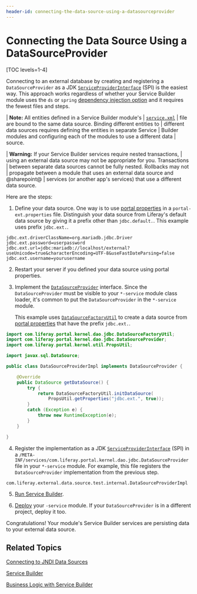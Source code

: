 ```yaml
---
header-id: connecting-the-data-source-using-a-datasourceprovider
---
```


# Connecting the Data Source Using a DataSourceProvider

[TOC levels=1-4]

Connecting to an external database by creating and registering a
`DataSourceProvider` as a JDK
[`ServiceProviderInterface`](https://docs.oracle.com/javase/tutorial/sound/SPI-intro.html)
(SPI) is the easiest way. This approach works regardless of whether your Service
Builder module uses the `ds` or `spring`
[dependency injection option](/docs/7-2/appdev/-/knowledge_base/a/defining-global-service-information#dependency-injector)
and it requires the fewest files and steps. 

| **Note:** All entities defined in a Service Builder module's
| [`service.xml`](/docs/7-2/appdev/-/knowledge_base/a/creating-the-service-xml-file) 
| file are bound to the same data source. Binding different entities to
| different data sources requires defining the entities in separate Service
| Builder modules and configuring each of the modules to use a different data
| source.

| **Warning:** If your Service Builder services require nested transactions, 
| using an external data source may not be appropriate for you. Transactions
| between separate data sources cannot be fully nested. Rollbacks may not
| propagate between a module that uses an external data source and @sharepoint@
| services (or another app's services) that use a different data source. 

Here are the steps:

1.  Define your data source. One way is to use
    [portal properties](/docs/7-2/deploy/-/knowledge_base/d/portal-properties)
    in a `portal-ext.properties` file. Distinguish your data source from
    Liferay's default data source by giving it a prefix other than
    `jdbc.default.`. This example uses prefix `jdbc.ext.`. 

```properties
jdbc.ext.driverClassName=org.mariadb.jdbc.Driver
jdbc.ext.password=userpassword
jdbc.ext.url=jdbc:mariadb://localhost/external?useUnicode=true&characterEncoding=UTF-8&useFastDateParsing=false
jdbc.ext.username=yourusername
```

2.  Restart your server if you defined your data source using portal properties.

3.  Implement the
    [`DataSourceProvider`](@platform-ref@/7.2-latest/javadocs/portal-kernel/com/liferay/portal/kernel/dao/jdbc/DataSourceProvider.html)
    interface. Since the `DataSourceProvider` must be visible to your
    `*-service` module class loader, it's common to put the `DataSourceProvider`
    in the `*-service` module. 

    This example uses
    [`DataSourceFactoryUtil`](@platform-ref@/7.2-latest/javadocs/portal-kernel/com/liferay/portal/kernel/dao/jdbc/DataSourceFactoryUtil.html)
    to create a data source from
    [portal properties](/docs/7-2/deploy/-/knowledge_base/d/portal-properties)
    that have the prefix `jdbc.ext.`. 

```java
import com.liferay.portal.kernel.dao.jdbc.DataSourceFactoryUtil;
import com.liferay.portal.kernel.dao.jdbc.DataSourceProvider;
import com.liferay.portal.kernel.util.PropsUtil;

import javax.sql.DataSource;

public class DataSourceProviderImpl implements DataSourceProvider {

	@Override
	public DataSource getDataSource() {
		try {
			return DataSourceFactoryUtil.initDataSource(
				PropsUtil.getProperties("jdbc.ext.", true));
		}
		catch (Exception e) {
			throw new RuntimeException(e);
		}
	}

}
```

4.  Register the implementation as a JDK
    [`ServiceProviderInterface`](https://docs.oracle.com/javase/tutorial/sound/SPI-intro.html)
    (SPI) in a
    `/META-INF/services/com.liferay.portal.kernel.dao.jdbc.DataSourceProvider`
    file in your `*-service` module. For example, this file registers the
    `DataSourceProvider` implementation from the previous step.

```
com.liferay.external.data.source.test.internal.DataSourceProviderImpl
````

5.  [Run Service Builder](/docs/7-2/appdev/-/knowledge_base/a/running-service-builder). 

6.  [Deploy](/docs/7-2/reference/-/knowledge_base/r/deploying-a-project)
    your `-service` module. If your `DataSourceProvider` is in a 
    different project, deploy it too. 

Congratulations! Your module's Service Builder services are persisting data to
your external data source. 

## Related Topics

[Connecting to JNDI Data Sources](/docs/7-2/appdev/-/knowledge_base/a/connecting-to-data-sources-using-jndi)

[Service Builder](/docs/7-2/appdev/-/knowledge_base/a/service-builder)

[Business Logic with Service Builder](/docs/7-2/appdev/-/knowledge_base/a/business-logic-with-service-builder)
